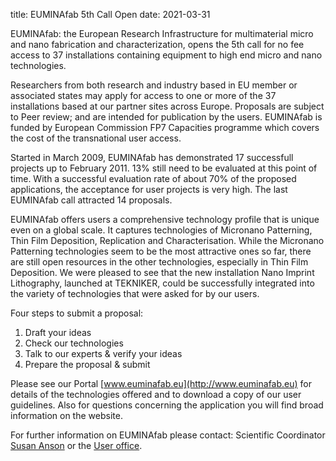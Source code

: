 title: EUMINAfab 5th Call Open
date: 2021-03-31

EUMINAfab: the European Research Infrastructure for multimaterial micro and nano fabrication and characterization, opens the 5th call for no fee access to 37 installations containing equipment to high end micro and nano technologies.
<!--break-->
Researchers from both research and industry based in EU member or associated states may apply for access to one or more of the 37 installations based at our partner sites across Europe. Proposals are subject to Peer review; and are intended for publication by the users. EUMINAfab is funded by European Commission FP7 Capacities programme which covers the cost of the transnational user access.  

Started in March 2009, EUMINAfab has demonstrated 17 successfull projects up to February 2011. 13% still need to be evaluated at this point of time. With a successful evaluation rate of about 70% of the proposed applications, the acceptance for user projects is very high. The last EUMINAfab call attracted 14 proposals.  

EUMINAfab offers users a comprehensive technology profile that is unique even on a global scale.
It captures technologies of Micronano Patterning, Thin Film Deposition, Replication and Characterisation. While the Micronano Patterning technologies seem to be the most attractive ones so far, there are still open resources in the other technologies, especially in Thin Film Deposition.
We were pleased to see that the new installation Nano Imprint Lithography, launched at TEKNIKER, could be successfully integrated into the variety of technologies that were asked for by our users.  

Four steps to submit a proposal:  
1. Draft your ideas  
2. Check our technologies  
3. Talk to our experts & verify your ideas  
4. Prepare the proposal & submit    

Please see our Portal [www.euminafab.eu](http://www.euminafab.eu) for details of the technologies offered and to download a copy of our user guidelines. Also for questions concerning the application you will find broad information on the website.  

For further information on EUMINAfab please contact: Scientific Coordinator [Susan Anson](mailto:susan.anson@kit.edu) or the [User office](mailto:Thomas.schaller@kit.edu).